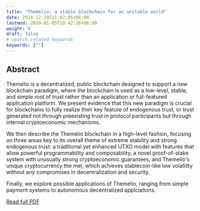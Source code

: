 ```yaml
---
title: "Themelio: a stable blockchain for an unstable world"
date: 2018-12-29T11:02:05+06:00
lastmod: 2020-01-05T10:42:26+06:00
weight: 8
draft: false
# search related keywords
keywords: [""]
---
```


## Abstract

Themelio is a decentralized, public blockchain designed to support a new blockchain paradigm, where the blockchain is used as a low-level, stable, and simple root of trust rather than an application or full-featured application platform. We present evidence that this new paradigm is crucial for blockchains to fully realize their key feature of endogenous trust, or trust generated not through preexisting trust in protocol participants but through internal cryptoeconomic mechanisms.

We then describe the Themelio blockchain in a high-level fashion, focusing on three areas key to its overall theme of extreme stability and strong endogenous trust: a traditional yet enhanced UTXO model with features that allow powerful programmability and composability, a novel proof-of-stake system with unusually strong cryptoeconomic guarantees, and Themelio's unique cryptocurrency the mel, which achieves stablecoin-like low volatility without any compromises in decentralization and security.

Finally, we explore possible applications of Themelio, ranging from simple payment systems to autonomous decentralized applciations.

[Read full PDF](/assets/themelio.pdf)
